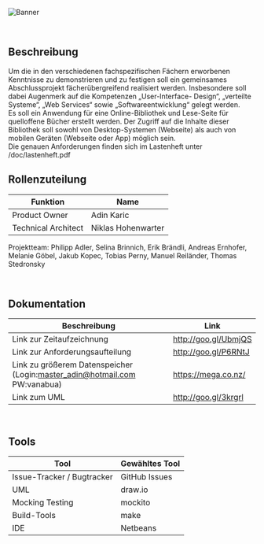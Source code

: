 ![Banner](http://i60.tinypic.com/wb5kdz.jpg)

<br />

## Beschreibung

Um die in den verschiedenen fachspezifischen Fächern erworbenen Kenntnisse zu
demonstrieren und zu festigen soll ein gemeinsames Abschlussprojekt fächerübergreifend
realisiert werden. Insbesondere soll dabei Augenmerk auf die Kompetenzen „User-Interface-
Design“, „verteilte Systeme“, „Web Services“ sowie „Softwareentwicklung“ gelegt werden.<br />
Es soll ein Anwendung für eine Online-Bibliothek und Lese-Seite für quelloffene Bücher
erstellt werden. Der Zugriff auf die Inhalte dieser Bibliothek soll sowohl von Desktop-Systemen
(Webseite) als auch von mobilen Geräten (Webseite oder App) möglich sein.<br />
Die genauen Anforderungen finden sich im Lastenheft unter /doc/lastenheft.pdf


## Rollenzuteilung

|Funktion|Name|
|---|---|
|Product Owner|Adin Karic|
|Technical Architect|Niklas Hohenwarter|
Projektteam: Philipp Adler, Selina Brinnich, Erik Brändli, Andreas Ernhofer, Melanie Göbel, Jakub Kopec, 
Tobias Perny, Manuel Reiländer, Thomas Stedronsky

<br />

## Dokumentation

|Beschreibung|Link|
|---|---|
|Link zur Zeitaufzeichnung|http://goo.gl/UbmjQS|
|Link zur Anforderungsaufteilung|http://goo.gl/P6RNtJ|
|Link zu größerem Datenspeicher<br />(Login:master_adin@hotmail.com PW:vanabua)|https://mega.co.nz/|
|Link zum UML|http://goo.gl/3krgrl|

<br />

## Tools

|Tool|Gewähltes Tool|
|---|---|
|Issue-Tracker / Bugtracker|GitHub Issues|
|UML|draw.io|
|Mocking Testing|mockito|
|Build-Tools|make|
|IDE|Netbeans|
